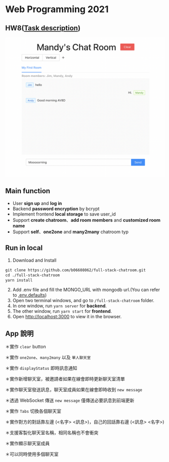# Web Programming 2021

## HW8([Task description](https://github.com/b06608062/full-stack-chatroom/blob/master/hw8.pdf))
![This is an image](https://github.com/b06608062/full-stack-chatroom/blob/master/demo_image/截圖%202022-03-25%20下午8.57.04.png)

## Main function
* User **sign up** and **log in**
* Backend **password encryption** by bcrypt
* Implement frontend **local storage** to save user_id
* Support **create chatroom**、**add room members** and **customized room name**
* Support **self**、**one2one** and **many2many** chatroom typ

## Run in local
1. Download and Install
```
git clone https://github.com/b06608062/full-stack-chatroom.git
cd ./full-stack-chatroom
yarn install
```
2. Add .env file and fill the MONGO_URL with mongodb url.(You can refer to [.env.defaults](https://github.com/b06608062/full-stack-chatroom/blob/master/backend/.env.defaults))
4. Open two terminal windows, and go to ```/full-stack-chatroom``` folder.
5. In one window, run ```yarn server``` for **backend**.
6. The other window, run ```yarn start``` for **frontend**.
7. Open [http://localhost:3000](http://localhost:3000) to view it in the browser.

## App 說明



＊實作 `clear` button 

＊實作 `one2one`、`many2many` 以及 `單人聊天室`

＊實作 `displayStatus` 即時訊息通知

＊實作新增聊天室，被邀請者如果在線會即時更新聊天室清單

＊實作聊天室發送訊息，聊天室成員如果在線會即時收到 `new message`

＊透過 WebSocket 傳送 `new message` 僅傳送必要訊息到前端更新

＊實作 `Tabs` 切換各個聊天室

＊實作對方的對話靠左邊 (<名字> <訊息>)，自己的回話靠右邊 (<訊息> <名字>)

＊支援客製化聊天室名稱，相同名稱也不會衝突

＊實作顯示聊天室成員

＊可以同時使用多個聊天室



